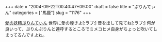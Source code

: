 +++
date = "2004-09-22T00:40:47+09:00"
draft = false
title = "ぷりんてぃん"
categories = ["馬鹿"]
slug = "1176"
+++

<a href="http://www.takamagahara.com/printin/" target="_blank">愛の妖精ぷりんてぃん</a>
世界に愛の煌きよ[:ラブ:]
音を出して見てね[:ラブ:]
何が良いって、ぷりんぷりんと連呼するところでミメコヒメ自身がちょっと吹いてしまってるんですよね。
